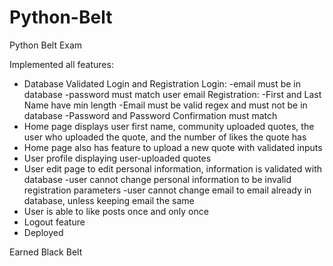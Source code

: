 # Python-Belt
Python Belt Exam

Implemented all features:
- Database Validated Login and Registration
  Login:
    -email must be in database
    -password must match user email
  Registration: 
    -First and Last Name have min length
    -Email must be valid regex and must not be in database
    -Password and Password Confirmation must match
- Home page displays user first name, community uploaded quotes, the user who uploaded the quote, and the number of likes the quote has
- Home page also has feature to upload a new quote with validated inputs
- User profile displaying user-uploaded quotes
- User edit page to edit personal information, information is validated with database
    -user cannot change personal information to be invalid registration parameters
    -user cannot change email to email already in database, unless keeping email the same
- User is able to like posts once and only once
- Logout feature
- Deployed

Earned Black Belt
